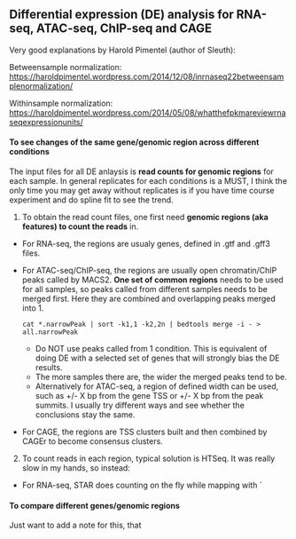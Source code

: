 ## Differential expression (DE) analysis for RNA-seq, ATAC-seq, ChIP-seq and CAGE

Very good explanations by Harold Pimentel (author of Sleuth):

Betweensample normalization: https://haroldpimentel.wordpress.com/2014/12/08/inrnaseq22betweensamplenormalization/

Withinsample normalization: https://haroldpimentel.wordpress.com/2014/05/08/whatthefpkmareviewrnaseqexpressionunits/



#### To see changes of the same gene/genomic region across different conditions
The input files for all DE anlaysis is **read counts for genomic regions** for each sample. In general replicates for each conditions is a MUST, I think the only time you may get away without replicates is if you have time course experiment and do spline fit to see the trend.

1. To obtain the read count files, one first need **genomic regions (aka features) to count the reads** in. 
  - For RNA-seq, the regions are usualy genes, defined in .gtf and .gff3 files.
  - For ATAC-seq/ChIP-seq, the regions are usually open chromatin/ChIP peaks called by MACS2. **One set of common regions** needs to be used for all samples, so peaks called from different samples needs to be merged first. Here they are combined and overlapping peaks merged into 1. 

    `cat *.narrowPeak | sort -k1,1 -k2,2n | bedtools merge -i - > all.narrowPeak`
 
    - Do NOT use peaks called from 1 condition. This is equivalent of doing DE with a selected set of genes that will strongly bias the DE results.
    - The more samples there are, the wider the merged peaks tend to be. 
    - Alternatively for ATAC-seq, a region of defined width can be used, such as +/- X bp from the gene TSS or +/- X bp from the peak summits. I usually try different ways and see whether the conclusions stay the same.
    
- For CAGE, the regions are TSS clusters built and then combined by CAGEr to become consensus clusters.
  
2. To count reads in each region, typical solution is HTSeq. It was really slow in my hands, so instead:
  - For RNA-seq, STAR does counting on the fly while mapping with  `
  
  
#### To compare different genes/genomic regions
Just want to add a note for this, that 


